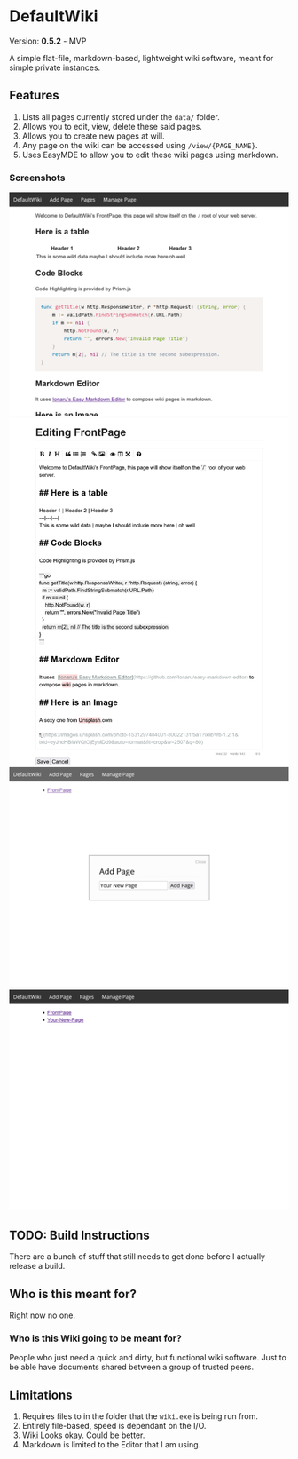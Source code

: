 # DefaultWiki

Version: **0.5.2** - MVP

A simple flat-file, markdown-based, lightweight wiki software, meant for simple private instances.

## Features

1. Lists all pages currently stored under the `data/` folder.
2. Allows you to edit, view, delete these said pages.
3. Allows you to create new pages at will.
4. Any page on the wiki can be accessed using `/view/{PAGE_NAME}`. 
5. Uses EasyMDE to allow you to edit these wiki pages using markdown.

### Screenshots

![](git-assets/defaultwiki-defaultpage.png)
![](git-assets/defaultwiki-editing-page.png)
![](git-assets/defaultwiki-add-newpage.png)
![](git-assets/admin-list-pages.png)

## TODO: Build Instructions

There are a bunch of stuff that still needs to get done before I actually release a build.

## Who is this meant for?

Right now no one.

### Who is this Wiki going to be meant for?

People who just need a quick and dirty, but functional wiki software. Just to be able have documents shared between a group of trusted peers.

## Limitations

1. Requires files to in the folder that the `wiki.exe` is being run from.
2. Entirely file-based, speed is dependant on the I/O.
3. Wiki Looks okay. Could be better.
4. Markdown is limited to the Editor that I am using.

